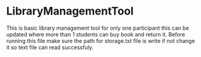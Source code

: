 # LibraryManagementTool
This is basic library management tool for only one participant this can be updated where more than 1 students can buy book and return it.
Before running this file make sure the path for storage.txt file is write if not change it so text file can read successfuly.
